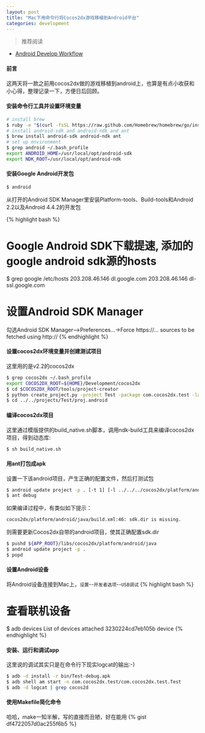 ```yaml
---
layout: post
title: "Mac下用命令行将Cocos2dx游戏移植到Android平台"
categories: development
---
```


> 推荐阅读

- [Android Develop Workflow][1]

#### 前言
这两天将一款之前用cocos2dx做的游戏移植到android上，也算是有点小收获和小心得，整理记录一下，方便日后回顾。

#### 安装命令行工具并设置环境变量

``` bash
# install brew
$ ruby -e "$(curl -fsSL https://raw.github.com/Homebrew/homebrew/go/install)"
# install android-sdk and android-ndk and ant
$ brew install android-sdk android-ndk ant
# set up environment
$ grep android ~/.bash_profile
export ANDROID_HOME=/usr/local/opt/android-sdk
export NDK_ROOT=/usr/local/opt/android-ndk
```

#### 安装Google Android开发包
``` bash
$ android
```

从打开的Android SDK Manager里安装Platform-tools、Build-tools和Android 2.2以及Android 4.4.2的开发包

{% highlight bash %}
# Google Android SDK下载提速, 添加的google android sdk源的hosts
$ grep google /etc/hosts
203.208.46.146 dl.google.com
203.208.46.146 dl-ssl.google.com
# 设置Android SDK Manager
勾选Android SDK Manager-->Preferences...->Force https://... sources to be fetched using http://
{% endhighlight %}

#### 设置cocos2dx环境变量并创建测试项目
这里用的是v2.2的cocos2dx

``` bash
$ grep cocos2dx ~/.bash_profile
export COCOS2DX_ROOT=${HOME}/Development/cocos2dx
$ cd $COCOS2DX_ROOT/tools/project-creator
$ python create_project.py -project Test -package com.cocos2dx.test -language cpp
$ cd ../../projects/Test/proj.android
```

#### 编译cocos2dx项目
这里通过模版提供的build_native.sh脚本，调用ndk-build工具来编译cocos2dx项目，得到动态库:

``` bash
$ sh build_native.sh
```

#### 用ant打包成apk
设置一下该android项目，产生正确的配置文件，然后打测试包

``` bash
$ android update project -p . [-t 1] [-l ../../../cocos2dx/platform/android/java]
$ ant debug
```

如果编译过程中，有类似如下提示：

``` bash
cocos2dx/platform/android/java/build.xml:46: sdk.dir is missing.
```

则需要更新Cocos2dx自带的android项目，使其正确配置sdk.dir

``` bash
$ pushd ${APP_ROOT}/libs/cocos2dx/platform/android/java
$ android update project -p .
$ popd
```

#### 设置Android设备
将Android设备连接到Mac上，`设置`--`开发者选项`--`USB调试`
{% highlight bash %}
# 查看联机设备
$ adb devices
List of devices attached 
3230224cd7eb105b	device
{% endhighlight %}

#### 安装、运行和调试app
这里说的调试其实只是在命令行下现实logcat的输出:-)

``` bash
$ adb -d install -r bin/Test-debug.apk
$ adb shell am start -n com.cocos2dx.test/com.cocos2dx.test.Test
$ adb -d logcat | grep cocos2d
```

#### 使用Makefile简化命令
哈哈，make一知半解，写的直接而丑陋，好在能用
{% gist df4722057d0ac255f6b5 %}


[1]: http://developer.android.com/tools/workflow/index.html

